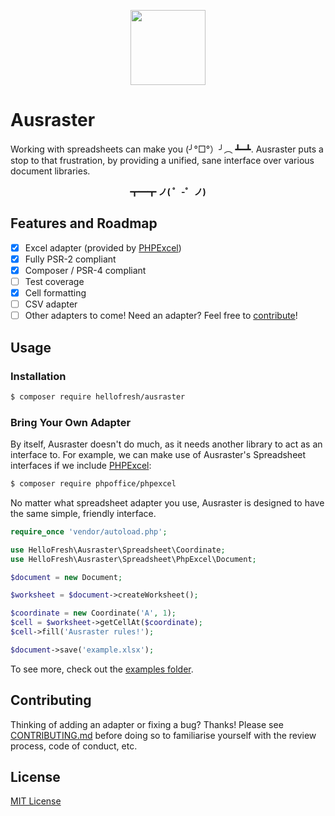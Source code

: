 <p align="center">
  <a href="https://hellofresh.com">
    <img width="120" src="https://www.hellofresh.de/images/hellofresh/press/HelloFresh_Logo.png">
  </a>
</p>

# Ausraster

Working with spreadsheets can make you (╯°□°）╯︵ ┻━┻. Ausraster puts a stop to that frustration, by providing a unified, sane interface over various document libraries.

<p align="center"><strong>┳━┳ ノ( ゜-゜ノ)</strong></p>

## Features and Roadmap

- [x] Excel adapter (provided by [PHPExcel](https://github.com/PHPOffice/PHPExcel))
- [x] Fully PSR-2 compliant
- [x] Composer / PSR-4 compliant
- [ ] Test coverage
- [x] Cell formatting
- [ ] CSV adapter
- [ ] Other adapters to come! Need an adapter? Feel free to [contribute](Contributing.md)!

## Usage
### Installation

```bash
$ composer require hellofresh/ausraster
```

### Bring Your Own Adapter

By itself, Ausraster doesn't do much, as it needs another library to act as an interface to. For example, we can make use of Ausraster's Spreadsheet interfaces if we include [PHPExcel](https://github.com/PHPOffice/PHPExcel):

```bash
$ composer require phpoffice/phpexcel
```

No matter what spreadsheet adapter you use, Ausraster is designed to have the same simple, friendly interface.

```php
require_once 'vendor/autoload.php';

use HelloFresh\Ausraster\Spreadsheet\Coordinate;
use HelloFresh\Ausraster\Spreadsheet\PhpExcel\Document;

$document = new Document;

$worksheet = $document->createWorksheet();

$coordinate = new Coordinate('A', 1);
$cell = $worksheet->getCellAt($coordinate);
$cell->fill('Ausraster rules!');

$document->save('example.xlsx');
```

To see more, check out the [examples folder](https://github.com/hellofresh/ausraster/tree/master/examples).

## Contributing

Thinking of adding an adapter or fixing a bug? Thanks! Please see [CONTRIBUTING.md](CONTRIBUTING.md) before doing so to familiarise yourself with the review process, code of conduct, etc.

## License

[MIT License](LICENSE)
